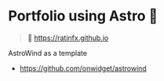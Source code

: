 # Portfolio using Astro 🚀

> 📌 https://ratinfx.github.io

AstroWind as a template

- https://github.com/onwidget/astrowind
